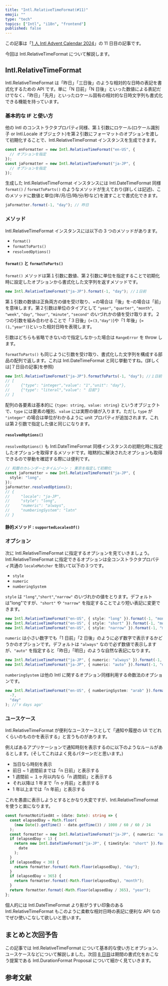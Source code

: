 ```yaml
---
title: "Intl.RelativeTimeFormat(#11)"
emoji: ""
type: "tech"
topics: ["Intl", "i18n", "frontend"]
published: false
---
```


この記事は「[1 人 Intl Advent Calendar 2024](https://adventar.org/calendars/10555)」の 11 日目の記事です。

今回は Intl.RelativeTimeFormat について解説します。

## Intl.RelativeTimeFormat

Intl.RelativeTimeFormat は「昨日」「三日後」のような相対的な日時の表記を書式化するための API です。単に「N 日前」「N 日後」といった数値による表記だけでなく、「昨日」「先月」といったロケール固有の相対的な日時文字列も書式化できる機能を持っています。

### 基本的な IF と使い方

他の Intl のコンストラクタプロパティ同様、第１引数にロケール(ロケール識別子 or Intl.Locale オブジェクト)を第２引数にフォーマットのオプションを渡して初期化することで、Intl.RelativeTimeFormat インスタンスを生成できます。

```ts
const enFormatter = new Intl.RelativeTimeFormat("en-US", {
  // オプションを指定
});
const jaFormatter = new Intl.RelativeTimeFormat("ja-JP", {
  // オプションを指定
});
```

生成した Intl.RelativeTimeFormat インスタンスには Intl.DateTimeFormat 同様 `format()` / `formatToParts()` のようなメソッドが生えており(詳しくは記述)、このメソッドに数値と単位(年/月/日/時/分/秒など)を渡すことで書式化できます。

```ts
jaFormatter.format(-1, "day"); // 昨日
```

### メソッド

Intl.RelativeTimeFormat インスタンスには以下の 3 つのメソッドがあります。

- `format()`
- `formatToParts()`
- `resolvedOptions()`

#### `format()` と `formatToParts()`

`format()` メソッドは第１引数に数値、第２引数に単位を指定することで初期化時に設定したオプションから書式化した文字列を返すメソッドです。

```ts
new Intl.RelativeTimeFormat("ja-JP").format(-1, "day"); //１日前
```

第１引数の数値は正負両方の値を受け取り、+の場合は「後」を-の場合は「前」を意味します。第２引数は単位のタイプとして `"year"`, `"quarter"`, `"month"`, `"week"`, `"day"`, `"hour"`, `"minute"`, `"second"` のいづれかの値を受け取ります。２つの引数を組み合わせることで「３日後」(=`(3,"day")`)や「1 年後」(=`(1,"year")`)といった相対日時を表現します。

引数はどちらも省略できないので指定しなかった場合は `RangeError` を throw します。

`formatToParts()` も同じように引数を受け取り、書式化した文字列を構成する部品の配列で返します。これは Intl.DateTimeFormat と同じ挙動ですね。(詳しくは[７日目の記事]を参照)

```ts
new Intl.RelativeTimeFormat("ja-JP").formatToParts(-1, "day"); //１日前
// [
//     {"type": "integer","value": "1","unit": "day"},
//     {"type": "literal","value": " 日前"}
// ]
```

配列の各要素は基本的に `{type: string, value: string}` というオブジェクトで、`type` には要素の種別、`value` には実際の値が入ります。ただし `type` が `"integer"` の場合は単位がわかるように unit プロパティが追加されます。これは第２引数で指定した値と同じになります。

#### `resolvedOptions()`

`resolvedOptions()` も Intl.DateTimeFormat 同様インスタンスの初期化時に指定したオプションを取得するメソッドです。暗黙的に解決されたオプションも取得できるので挙動を確認する際には便利です。

```ts
// 和暦のカレンダーとタイムゾーン : 東京を指定して初期化
const jaFormatter = new Intl.RelativeTimeFormat("ja-JP", {
  style: "long",
});
jaFormatter.resolvedOptions();
// {
//     "locale": "ja-JP",
//     "style": "long",
//     "numeric": "always",
//     "numberingSystem": "latn"
// }
```

#### 静的メソッド : `supportedLocalesOf()`

### オプション

次に Intl.RelativeTimeFormat に指定するオプションを見ていきましょう。Intl.RelativeTimeFormat に指定できるオプションは全コンストラクタプロパティ共通の `localeMatcher` を除いて以下の３つです。

- `style`
- `numeric`
- `numberingSystem`

`style` は `"long"`,`"short"`,`"narrow"` のいづれかの値をとります。デフォルトは"long"ですが、`"short"` や `"narrow"` を指定することでより短い表記に変更できます。

```ts
new Intl.RelativeTimeFormat("en-US", { style: "long" }).format(-1, "month"); // "1 month ago"
new Intl.RelativeTimeFormat("en-US", { style: "short" }).format(-1, "month"); // "1 mo. ago"
new Intl.RelativeTimeFormat("en-US", { style: "narrow" }).format(-1, "month"); // "1mo ago"
```

`numeric` は小さい数字でも「1 日前」「2 日後」のように必ず数字で表示するかどうかのオプションです。デフォルトは `"always"` なので必ず数値で表示しますが、`"auto"` を指定すると「昨日」「明日」のような自然な表記になります。

```ts
new Intl.RelativeTimeFormat("ja-JP", { numeric: "always" }).format(-1, "day"); // "１日前"
new Intl.RelativeTimeFormat("ja-JP", { numeric: "auto" }).format(-1, "day"); // "昨日"
```

`numberingSystem` は他の Intl に関するオプション同様利用する命数法のオプションです。

```ts
new Intl.RelativeTimeFormat("en-US", { numberingSystem: "arab" }).format(
  -7,
  "day"
); //'٧ days ago'
```

### ユースケース

Intl.RelativeTimeFormat が便利なユースケースとして「通知や履歴の UI でどれくらいのものかを表示する」と言うものがあります。

例えばあるアプリケーションで通知時刻を表示するのに以下のようなルールがあるとします。(そしてこれはよく見るパターンだと思います。)

- 当日なら時刻を表示
- 前日 ~ 1 週間前までは「n 日前」と表示する
- 1 週間前 ~ １ヶ月以内なら「n 週間前」と表示する
- それ以降は 1 年まで「n ヶ月前」と表示する
- 1 年以上までは「n 年前」と表示する

これを愚直に表示しようとするとかなり大変ですが、Intl.RelativeTimeFormat を使うと楽になります。

```ts
const formatNotifiedAt = (date: Date): string => {
  const elapsedDay = Math.floor(
    (new Date().getTime() - date.getTime()) / 1000 / 60 / 60 / 24
  );
  const formatter = new Intl.RelativeTimeFormat("ja-JP", { numeric: "auto" });
  if (elapsedDay < 1) {
    return new Intl.DateTimeFormat("ja-JP", { timeStyle: "short" }).format(
      date
    );
  }
  if (elapsedDay < 30) {
    return formatter.format(-Math.floor(elapsedDay), "day");
  }
  if (elapsedDay < 365) {
    return formatter.format(-Math.floor(elapsedDay), "month");
  }
  return formatter.format(-Math.floor(elapsedDay / 365), "year");
};
```

個人的には Intl.DateTimeFormat より影がうすい印象のある Intl.RelativeTimeFormat もこのように柔軟な相対日時の表記に便利な API なのでぜひ使いこなして欲しいと思います。

## まとめと次回予告

この記事では Intl.RelativeTimeFormat について基本的な使い方とオプション、ユースケースなどについて解説しました。次回 [8 日目]()は期間の書式化をおこなう提案である Intl.DurationFormat Proposal について細かく見ていきます。

## 参考文献
